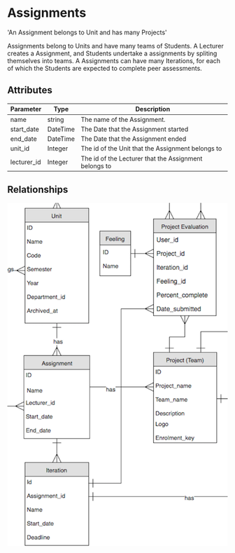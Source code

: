 # Assignments

<p class="short-description">'An Assignment belongs to Unit and has many Projects'</p>

Assignments belong to Units and have many teams of Students. A Lecturer creates a Assignment, and Students undertake a assignments by spliting themselves into teams. A Assignments can have many Iterations, for each of which the Students are expected to complete peer assessments.

## Attributes

Parameter | Type | Description
--------- | ------- | -----------
name | string | The name of the Assignment.
start_date | DateTime | The Date that the Assignment started
end_date | DateTime | The Date that the Assignment ended
unit_id | Integer | The id of the Unit that the Assignment belongs to
lecturer_id | Integer | The id of the Lecturer that the Assignment belongs to

## Relationships

<img src="images/erd_assignment.png" alt="Assignment Relationships">
